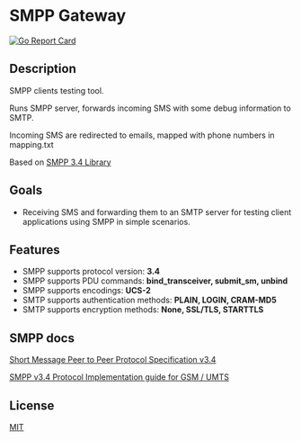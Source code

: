 # SMPP Gateway

<a href="https://goreportcard.com/report/github.com/xhit/go-simple-mail/v2"><img src="https://goreportcard.com/badge/github.com/xhit/go-simple-mail" alt="Go Report Card"></a>

## Description

SMPP clients testing tool.

Runs SMPP server, forwards incoming SMS with some debug information to SMTP.

Incoming SMS are redirected to emails, mapped with phone numbers in mapping.txt

Based on [SMPP 3.4 Library](https://github.com/ajankovic/smpp "SMPP 3.4 Library") 


## Goals
- Receiving SMS and forwarding them to an SMTP server for testing client applications using SMPP in simple scenarios.

## Features
- SMPP supports protocol version: **3.4**
- SMPP supports PDU commands: **bind_transceiver, submit_sm, unbind**
- SMPP supports encodings: **UCS-2**
- SMTP supports authentication methods: **PLAIN,  LOGIN, CRAM-MD5**
- SMTP supports encryption methods: **None,  SSL/TLS, STARTTLS**

## SMPP docs
[Short Message Peer to Peer
Protocol Specification v3.4](http://docs.nimta.com/SMPP_v3_4_Issue1_2.pdf)

[SMPP v3.4 Protocol Implementation
guide for GSM / UMTS](http://opensmpp.org/specs/smppv34_gsmumts_ig_v10.pdf)


## License
[MIT](LICENSE)
